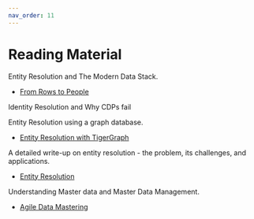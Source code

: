 ```yaml
---
nav_order: 11
---
```


# Reading Material



Entity Resolution and The Modern Data Stack.

* [From Rows to People](https://roundup.getdbt.com/p/from-rows-to-people)

Identity Resolution and Why CDPs fail



Entity Resolution using a graph database.

* [Entity Resolution with TigerGraph](https://towardsdatascience.com/entity-resolution-with-tigergraph-add-zingg-to-the-mix-95009471ca02)

A detailed write-up on entity resolution - the problem, its challenges, and applications.

* [Entity Resolution](https://towardsdatascience.com/an-introduction-to-entity-resolution-needs-and-challenges-97fba052dde5)

Understanding Master data and Master Data Management.

* [Agile Data Mastering](https://towardsdatascience.com/a-guide-to-agile-data-mastering-with-ai-3bf38f103709)

